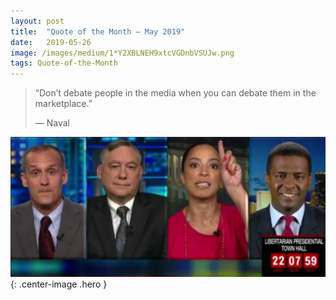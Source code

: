 ```yaml
---
layout:	post
title:	"Quote of the Month — May 2019"
date:	2019-05-26
image: /images/medium/1*Y2XBLNEH9xtcVGDnbVSUJw.png
tags: Quote-of-the-Month
---
```

  
> “Don’t debate people in the media when you can debate them in the marketplace.”
> 
> — Naval

![](/images/medium/1*Y2XBLNEH9xtcVGDnbVSUJw.png){: .center-image .hero }